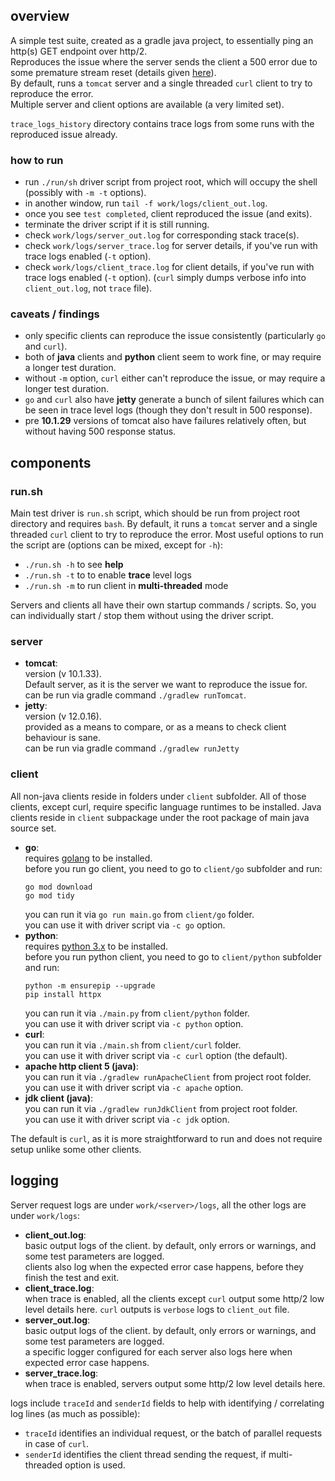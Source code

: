 ## overview

A simple test suite, created as a gradle java project, to essentially ping an http(s) GET endpoint over http/2.  
Reproduces the issue where the server sends the client a 500 error due to some premature stream reset (details given [here](issue_description.md)).  
By default, runs a `tomcat` server and a single threaded `curl` client to try to reproduce the error.  
Multiple server and client options are available (a very limited set).  

`trace_logs_history` directory contains trace logs from some runs with the reproduced issue already.

### how to run

- run `./run/sh` driver script from project root, which will occupy the shell (possibly with `-m -t` options).
- in another window, run `tail -f work/logs/client_out.log`.
- once you see `test completed`, client reproduced the issue (and exits).
- terminate the driver script if it is still running.
- check `work/logs/server_out.log` for corresponding stack trace(s).
- check `work/logs/server_trace.log` for server details, if you've run with trace logs enabled (`-t` option).
- check `work/logs/client_trace.log` for client details, if you've run with trace logs enabled (`-t` option).
  (`curl` simply dumps verbose info into `client_out.log`, not `trace` file).

### caveats / findings

- only specific clients can reproduce the issue consistently (particularly `go` and `curl`).
- both of **java** clients and **python** client seem to work fine, or may require a longer test duration.
- without `-m` option, `curl` either can't reproduce the issue, or may require a longer test duration.
- `go` and `curl` also have **jetty** generate a bunch of silent failures which can be seen in trace level logs (though they don't result in 500 response).
- pre **10.1.29** versions of tomcat also have failures relatively often, but without having 500 response status.

## components

### run.sh

Main test driver is `run.sh` script, which should be run from project root directory and requires `bash`.
By default, it runs a `tomcat` server and a single threaded `curl` client to try to reproduce the error.
Most useful options to run the script are (options can be mixed, except for `-h`):
- `./run.sh -h` to see **help**
- `./run.sh -t` to to enable **trace** level logs
- `./run.sh -m` to run client in **multi-threaded** mode

Servers and clients all have their own startup commands / scripts. 
So, you can individually start / stop them without using the driver script.

### server

- **tomcat**:  
  version (v 10.1.33).  
  Default server, as it is the server we want to reproduce the issue for.  
  can be run via gradle command `./gradlew runTomcat`.  
- **jetty**:  
  version (v 12.0.16).  
  provided as a means to compare, or as a means to check client behaviour is sane.  
  can be run via gradle command `./gradlew runJetty`

### client

All non-java clients reside in folders under `client` subfolder. 
All of those clients, except curl, require specific language runtimes to be installed.
Java clients reside in `client` subpackage under the root package of main java source set.

- **go**:   
  requires [golang](https://go.dev/doc/install) to be installed.  
  before you run go client, you need to go to `client/go` subfolder and run:
  ```
  go mod download
  go mod tidy
  ```
  you can run it via `go run main.go` from `client/go` folder.  
  you can use it with driver script via `-c go` option.
- **python**:   
  requires [python 3.x](https://www.python.org/downloads/) to be installed.  
  before you run python client, you need to go to `client/python` subfolder and run:
  ```
  python -m ensurepip --upgrade
  pip install httpx
  ```
  you can run it via `./main.py` from `client/python` folder.  
  you can use it with driver script via `-c python` option.
- **curl**:   
  you can run it via `./main.sh` from `client/curl` folder.  
  you can use it with driver script via `-c curl` option (the default).
- **apache http client 5 (java)**:  
  you can run it via `./gradlew runApacheClient` from project root folder.  
  you can use it with driver script via `-c apache` option.
- **jdk client (java)**:  
  you can run it via `./gradlew runJdkClient` from project root folder.  
  you can use it with driver script via `-c jdk` option.

The default is `curl`, as it is more straightforward to run and does not require setup unlike some other clients.

## logging

Server request logs are under `work/<server>/logs`, all the other logs are under `work/logs`:
- **client_out.log**:  
  basic output logs of the client. by default, only errors or warnings, and some test parameters are logged.  
  clients also log when the expected error case happens, before they finish the test and exit.
- **client_trace.log**:  
  when trace is enabled, all the clients except `curl` output some http/2 low level details here.
  `curl` outputs is `verbose` logs to `client_out` file.
- **server_out.log**:  
  basic output logs of the client. by default, only errors or warnings, and some test parameters are logged.  
  a specific logger configured for each server also logs here when expected error case happens.
- **server_trace.log**:  
  when trace is enabled, servers output some http/2 low level details here.

logs include `traceId` and `senderId` fields to help with identifying / correlating log lines (as much as possible):
- `traceId` identifies an individual request, or the batch of parallel requests in case of `curl`.
- `senderId` identifies the client thread sending the request, if multi-threaded option is used.

